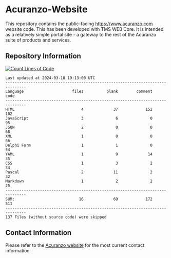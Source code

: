 # Acuranzo-Website
This repository contains the public-facing https://www.acuranzo.com website code. This has been developed with TMS WEB Core. It is intended as a relatively simple portal site - a gateway to the rest of the Acuranzo suite of products and services. 

## Repository Information
[![Count Lines of Code](https://github.com/lanboss-ltd/Acuranzo-Website/actions/workflows/main.yml/badge.svg)](https://github.com/lanboss-ltd/Acuranzo-Website/actions/workflows/main.yml)
<!--CLOC-START -->
```
Last updated at 2024-03-18 19:13:00 UTC
-------------------------------------------------------------------------------
Language                     files          blank        comment           code
-------------------------------------------------------------------------------
HTML                             4             37            152            102
JavaScript                       3              6              0             95
JSON                             2              0              0             68
XML                              1              0              0             66
Delphi Form                      1              1              0             54
YAML                             1              9             14             35
CSS                              1              3              2             34
Pascal                           2             11              2             32
Markdown                         1              2              2             25
-------------------------------------------------------------------------------
SUM:                            16             69            172            511
-------------------------------------------------------------------------------
137 Files (without source code) were skipped
```
<!--CLOC-END-->

## Contact Information
Please refer to the [Acuranzo website](https://www.acuranzo.com) for the most current contact information.
